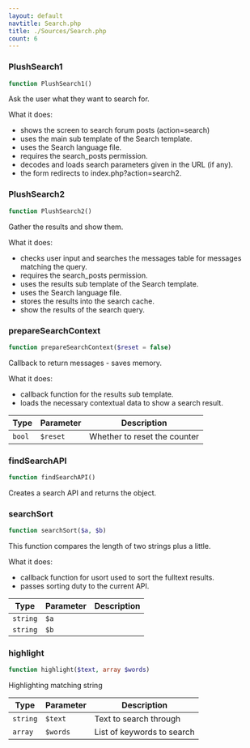 ```yaml
---
layout: default
navtitle: Search.php
title: ./Sources/Search.php
count: 6
---
```


### PlushSearch1

```php
function PlushSearch1()
```
Ask the user what they want to search for.

What it does:
- shows the screen to search forum posts (action=search)
- uses the main sub template of the Search template.
- uses the Search language file.
- requires the search_posts permission.
- decodes and loads search parameters given in the URL (if any).
- the form redirects to index.php?action=search2.

### PlushSearch2

```php
function PlushSearch2()
```
Gather the results and show them.

What it does:
- checks user input and searches the messages table for messages matching the query.
- requires the search_posts permission.
- uses the results sub template of the Search template.
- uses the Search language file.
- stores the results into the search cache.
- show the results of the search query.

### prepareSearchContext

```php
function prepareSearchContext($reset = false)
```
Callback to return messages - saves memory.

What it does:
- callback function for the results sub template.
- loads the necessary contextual data to show a search result.

Type|Parameter|Description
---|---|---
`bool`|`$reset`|Whether to reset the counter

### findSearchAPI

```php
function findSearchAPI()
```
Creates a search API and returns the object.



### searchSort

```php
function searchSort($a, $b)
```
This function compares the length of two strings plus a little.

What it does:
- callback function for usort used to sort the fulltext results.
- passes sorting duty to the current API.

Type|Parameter|Description
---|---|---
`string`|`$a`|
`string`|`$b`|

### highlight

```php
function highlight($text, array $words)
```
Highlighting matching string



Type|Parameter|Description
---|---|---
`string`|`$text`|Text to search through
`array`|`$words`|List of keywords to search

